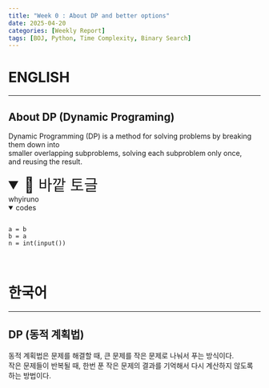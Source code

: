 ```yaml
---
title: "Week 0 : About DP and better options"
date: 2025-04-20
categories: [Weekly Report]
tags: [BOJ, Python, Time Complexity, Binary Search]
---
```


# ENGLISH
---
## About DP (Dynamic Programing)

Dynamic Programming (DP) is a method for solving problems by breaking them down into  
smaller overlapping subproblems, solving each subproblem only once,  
and reusing the result. 

<details class="big-toggle" open>
     <summary style="font-size: 30px;">📁 바깥 토글</summary>
    whyiruno
    <details open>
        <summary>codes</summary>
        <pre><code class="language-python">
a = b
b = a
n = int(input())
</code></pre>

</details>

</details>


<br>

# 한국어
---
## DP (동적 계획법)

동적 계획법은 문제를 해결할 때, 큰 문제를 작은 문제로 나눠서 푸는 방식이다.  
작은 문제들이 반복될 때, 한번 푼 작은 문제의 결과를 기억해서 다시 계산하지 않도록 하는 방법이다.  